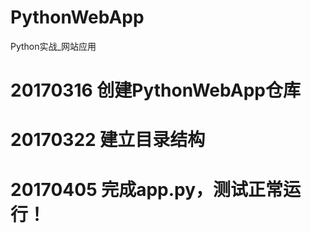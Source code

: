 # PythonWebApp
Python实战_网站应用

# 20170316  创建PythonWebApp仓库

# 20170322  建立目录结构

# 20170405  完成app.py，测试正常运行！